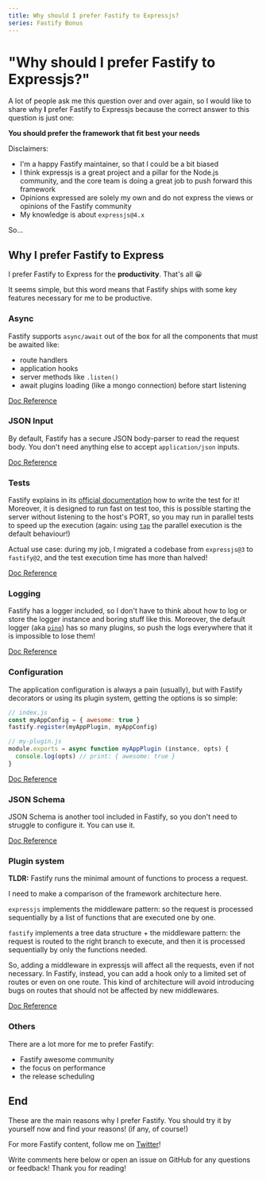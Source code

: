 ```yaml
---
title: Why should I prefer Fastify to Expressjs?
series: Fastify Bonus
---
```


# "Why should I prefer Fastify to Expressjs?"

A lot of people ask me this question over and over again, so I would like to share why **I** prefer
Fastify to Expressjs because the correct answer to this question is just one:

__You should prefer the framework that fit best your needs__

Disclaimers:

- I'm a happy Fastify maintainer, so that I could be a bit biased
- I think expressjs is a great project and a pillar for the Node.js community, and the core team is doing a great job to push forward this framework
- Opinions expressed are solely my own and do not express the views or opinions of the Fastify community
- My knowledge is about `expressjs@4.x`

So...

## Why I prefer Fastify to Express

I prefer Fastify to Express for the **productivity**.
That's all 😀

It seems simple, but this word means that Fastify ships with some key features necessary for me to be productive.

### Async

Fastify supports `async/await` out of the box for all the components that must be awaited like:

- route handlers
- application hooks
- server methods like `.listen()`
- await plugins loading (like a mongo connection) before start listening

[Doc Reference](https://www.fastify.io/docs/latest/Plugins/#asyncawait)

### JSON Input

By default, Fastify has a secure JSON body-parser to read the request body. You don't need anything else to accept `application/json` inputs.

[Doc Reference](https://www.fastify.io/docs/latest/Server/#getdefaultjsonparser)

### Tests

Fastify explains in its [official documentation](https://www.fastify.io/docs/latest/Testing/) how to write the test for it!
Moreover, it is designed to run fast on test too, this is possible starting the server without listening to the host's PORT, so you may run in parallel tests to speed up the execution (again: using [`tap`](https://www.npmjs.com/package/tap) the parallel execution is the default behaviour!)

Actual use case: during my job, I migrated a codebase from `expressjs@3` to `fastify@2`, and the test execution time has more than halved!

[Doc Reference](https://www.fastify.io/docs/latest/Testing/)

### Logging

Fastify has a logger included, so I don't have to think about how to log or store the logger instance and boring stuff like this.
Moreover, the default logger (aka [`pino`](https://www.npmjs.com/package/pino)) has so many plugins, so push the logs everywhere that it is impossible to lose them!

[Doc Reference](https://www.fastify.io/docs/latest/Logging/)

### Configuration

The application configuration is always a pain (usually), but with Fastify decorators or using its plugin system, getting the options is so simple:

```js
// index.js
const myAppConfig = { awesome: true }
fastify.register(myAppPlugin, myAppConfig)

// my-plugin.js
module.exports = async function myAppPlugin (instance, opts) {
  console.log(opts) // print: { awesome: true }
}
```

[Doc Reference](https://www.fastify.io/docs/latest/Plugins/)

### JSON Schema

JSON Schema is another tool included in Fastify, so you don't need to struggle to configure it. You can use it.

[Doc Reference](https://www.fastify.io/docs/latest/Validation-and-Serialization/)

### Plugin system

**TLDR:** Fastify runs the minimal amount of functions to process a request.


I need to make a comparison of the framework architecture here.

`expressjs` implements the middleware pattern: so the request is processed sequentially by a list of functions that are executed one by one.

`fastify` implements a tree data structure + the middleware pattern: the request is routed to the right branch to execute, and then it is processed sequentially by only the functions needed.

So, adding a middleware in expressjs will affect all the requests, even if not necessary.
In Fastify, instead, you can add a hook only to a limited set of routes or even on one route.
This kind of architecture will avoid introducing bugs on routes that should not be affected by new middlewares.

[Doc Reference](https://www.fastify.io/docs/latest/Plugins/)

### Others

There are a lot more for me to prefer Fastify:

- Fastify awesome community
- the focus on performance
- the release scheduling

## End

These are the main reasons why I prefer Fastify.
You should try it by yourself now and find your reasons! (if any, of course!)

For more Fastify content, follow me on [Twitter](https://twitter.com/ManuEomm)!

Write comments here below or open an issue on GitHub for any questions or feedback!
Thank you for reading!
